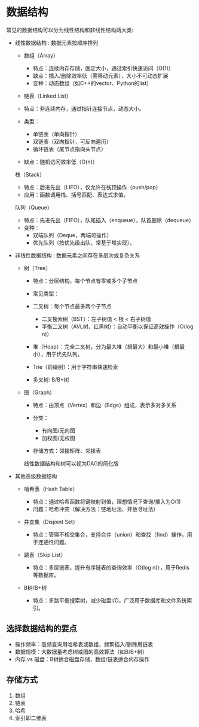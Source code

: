 # 数据结构
常见的数据结构可以分为线性结构和非线性结构两大类:
- 线性数据结构 : 数据元素按顺序排列

  - 数组（Array）

    - 特点：连续内存存储，固定大小，通过索引快速访问（O(1)）
    - 缺点：插入/删除效率低（需移动元素），大小不可动态扩展
    - 变种：动态数组（如C++的vector、Python的list）

  - 链表（Linked List）

  - 特点：非连续内存，通过指针连接节点，动态大小。
  - 类型：

    - 单链表（单向指针）
    - 双链表（双向指针，可反向遍历）
    - 循环链表（尾节点指向头节点）

  - 缺点：随机访问效率低（O(n)）

  栈（Stack）

  - 特点：后进先出（LIFO），仅允许在栈顶操作（push/pop）
  - 应用：函数调用栈、括号匹配、表达式求值。

  队列（Queue）

  - 特点：先进先出（FIFO），队尾插入（enqueue），队首删除（dequeue）
  - 变种：
    - 双端队列（Deque，两端可操作）
    - 优先队列（按优先级出队，常基于堆实现）。

- 非线性数据结构 : 数据元素之间存在多层次或复杂关系

  - 树（Tree）

    - 特点：分层结构，每个节点有零或多个子节点
    - 常见类型：

    - 二叉树：每个节点最多两个子节点
      - 二叉搜索树（BST）：左子树值 < 根 < 右子树值
      - 平衡二叉树（AVL树、红黑树）：自动平衡以保证高效操作（O(log n)）
    - 堆（Heap）：完全二叉树，分为最大堆（根最大）和最小堆（根最小），用于优先队列。
    - Trie（前缀树）：用于字符串快速检索
    - 多叉树: B/B+树

  - 图（Graph）

    - 特点：由顶点（Vertex）和边（Edge）组成，表示多对多关系
    - 分类：

      - 有向图/无向图
      - 加权图/无权图

    - 存储方式：邻接矩阵、邻接表

    线性数据结构和树可以视为DAG的简化版

- 其他高级数据结构

  - 哈希表（Hash Table）

    - 特点：通过哈希函数将键映射到值，理想情况下查询/插入为O(1)
    - 问题：哈希冲突（解决方法：链地址法、开放寻址法）

  - 并查集（Disjoint Set）

    - 特点：管理不相交集合，支持合并（union）和查找（find）操作，用于连通性问题。

  - 跳表（Skip List）

    - 特点：多层链表，提升有序链表的查询效率（O(log n)），用于Redis等数据库。

  - B树/B+树

    - 特点：多路平衡搜索树，减少磁盘I/O，广泛用于数据库和文件系统索引。

## 选择数据结构的要点
- 操作频率：高频查询用哈希表或数组，频繁插入/删除用链表
- 数据规模：大数据量考虑树或图的高效算法（如B/B+树）
- 内存 vs 磁盘：B树适合磁盘存储，数组/链表适合内存操作

## 存储方式
1. 数组
1. 链表
1. 哈希
1. 索引即二维表
